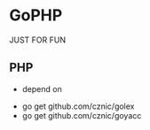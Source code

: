 # GoPHP

JUST FOR FUN


## PHP

- depend on
 * go get github.com/cznic/golex
 * go get github.com/cznic/goyacc